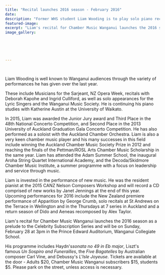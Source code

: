 ```yaml
---
title: "Recital launches 2016 season - February 2016"
date: 
description: "Former WHS student Liam Wooding is to play solo piano recital in Whanganui on Sundary 28 February at 3pm in the Prince Edward Auditorium, Wanganui Midweek article on 25/2/16..."
featured-image: 
excerpt: "Liam's recital for Chamber Music Wanganui launches the 2016 season as a prelude to the Celebrity Subscription Series and will be on Sunday, February 28 at 3pm in the Prince Edward Auditorium, Wanganui Collegiate School."
image_gallery:
	
	
	
	
	
---
```


<p>&nbsp;</p>
<p>Liam Wooding is well known to Wanganui audiences through the variety of performances he has given over the last year.</p>
<p>These include Musicians for the Sarjeant, NZ Opera Week, recitals with Deborah Kapohe and Ingrid Culliford, as well as solo appearances for the Lyric Singers and the Wanganui Music Society. He is continuing his piano studies with Katherine Austin at the University of Waikato.</p>
<p>In 2015, Liam was awarded the Junior Jury award and Third Place in the 48th National Concerto Competition, and Second Place in the 2013 University of Auckland Graduation Gala Concerto Competition. He has also performed as a soloist with the Auckland Chamber Orchestra. Liam is also a very keen chamber music player and his many successes in this field include winning the Auckland Chamber Music Society Prize in 2012 and reaching the finals of the Pettman/ROSL Arts Chamber Music Scholarship in the same year. Liam has attended the Adam Summer School, the inaugural Aroha String Quartet International Academy, and the Decoda/Skidmore Chamber Music Institute, a summer programme with a focus on leadership and service through music.</p>
<p>Liam is invested in the performance of new music. He was the resident pianist at the 2015 CANZ Nelson Composers Workshop and will record a CD comprised of new works by Janet Jennings at the end of this year. Upcoming performances for 2016 include the New Zealand premiere performance of Apparition by George Crumb, solo recitals at St Andrews on the Terrace in Wellington and in the Thursdays at 7 series in Auckland and a return season of Dido and Aeneas recomposed by Alex Taylor.</p>
<p>Liam's recital for Chamber Music Wanganui launches the 2016 season as a prelude to the Celebrity Subscription Series and will be on Sunday, February 28 at 3pm in the Prince Edward Auditorium, Wanganui Collegiate School.</p>
<p>His programme includes Haydn's<em>sonata no 49 in Eb major</em>, Liszt's famous&nbsp;<em>Un Sospiro and Funerailles</em>, the&nbsp;<em>Five Bagatelles</em>&nbsp;by Australian composer Carl Vine, and Debussy's&nbsp;<em>L'Isle Joyeuse</em>. Tickets are available at the door - Adults $20, Chamber Music Wanganui subscribers $15, students $5. Please park on the street, unless access is necessary.</p>

